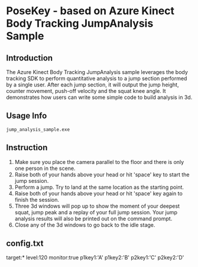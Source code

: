 # PoseKey - based on Azure Kinect Body Tracking JumpAnalysis Sample

## Introduction

The Azure Kinect Body Tracking JumpAnalysis sample leverages the body tracking SDK to perform quantitative analysis to
a jump section performed by a single user. After each jump section, it will output the jump height, counter movement,
push-off velocity and the squat knee angle. It demonstrates how users can write some simple code to build analysis in 3d.

## Usage Info

```
jump_analysis_sample.exe
```

## Instruction

1. Make sure you place the camera parallel to the floor and there is only one person in the scene.
2. Raise both of your hands above your head or hit 'space' key to start the jump session.
3. Perform a jump. Try to land at the same location as the starting point.
4. Raise both of your hands above your head or hit 'space' key again to finish the session.
5. Three 3d windows will pop up to show the moment of your deepest squat, jump peak and a replay of your full jump session.
   Your jump analysis results will also be printed out on the command prompt.
6. Close any of the 3d windows to go back to the idle stage.

## config.txt
target:*
level:120
monitor:true
p1key1:'A'
p1key2:'B'
p2key1:'C'
p2key2:'D'